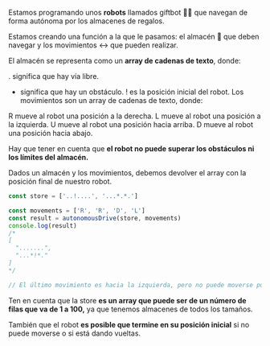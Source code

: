 Estamos programando unos **robots** llamados giftbot 🤖🎁 que navegan de forma autónoma por los almacenes de regalos.

Estamos creando una función a la que le pasamos: el almacén 🏬 que deben navegar y los movimientos ↔️ que pueden realizar.

El almacén se representa como un **array de cadenas de texto**, donde:

. significa que hay vía libre.
* significa que hay un obstáculo.
! es la posición inicial del robot.
Los movimientos son un array de cadenas de texto, donde:

R mueve al robot una posición a la derecha.
L mueve al robot una posición a la izquierda.
U mueve al robot una posición hacia arriba.
D mueve al robot una posición hacia abajo.

Hay que tener en cuenta que **el robot no puede superar los obstáculos ni los límites del almacén.**

Dados un almacén y los movimientos, debemos devolver el array con la posición final de nuestro robot.

```javascript
const store = ['..!....', '...*.*.']

const movements = ['R', 'R', 'D', 'L']
const result = autonomousDrive(store, movements)
console.log(result)
/*
[
  ".......",
  "...*!*."
]
*/

// El último movimiento es hacia la izquierda, pero no puede moverse porque hay un obstáculo.
```

Ten en cuenta que la store **es un array que puede ser de un número de filas que va de 1 a 100,** ya que tenemos almacenes de todos los tamaños.

También que el robot **es posible que termine en su posición inicial** si no puede moverse o si está dando vueltas.